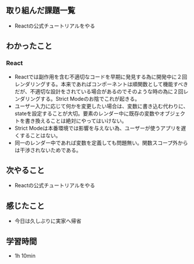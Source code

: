 ## 取り組んだ課題一覧
- Reactの公式チュートリアルをやる
## わかったこと
### React
- Reactでは副作用を含む不適切なコードを早期に発見する為に開発中に２回レンダリングする。本来であればコンポーネントは順関数として機能すべきだが、不適切な設計をされている場合があるのでそのような時の為に２回レンダリングする。Strict Modeのお陰でこれが起きる。
- ユーザー入力に応じて何かを変更したい場合は、変数に書き込む代わりに、stateを設定することが大切。要素のレンダー中に既存の変数やオブジェクトを書き換えることは絶対にやってはいけない。
- Strict Modeは本番環境では影響を与えない為、ユーザーが使うアプリを遅くすることはない。
- 同一のレンダー中であれば変数を定義しても問題無い。関数スコープ外からは干渉されないためである。
## 次やること
- Reactの公式チュートリアルをやる
## 感じたこと
- 今日は久しぶりに実家へ帰省
## 学習時間
- 1h 10min